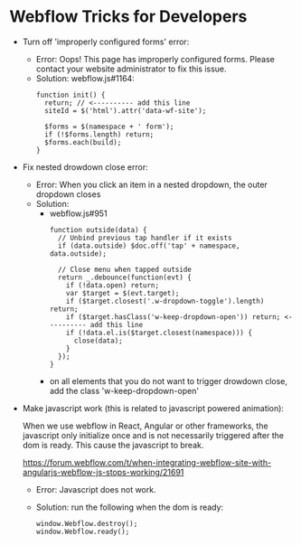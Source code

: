 # Webflow Tricks for Developers

- Turn off 'improperly configured forms' error:
  - Error:
    Oops! This page has improperly configured forms. Please contact your website administrator to fix this issue.
  - Solution:
    webflow.js#1164:
    ```
    function init() {
      return; // <---------- add this line
      siteId = $('html').attr('data-wf-site');

      $forms = $(namespace + ' form');
      if (!$forms.length) return;
      $forms.each(build);
    }
    ```

- Fix nested drowdown close error:
  - Error:
    When you click an item in a nested dropdown, the outer dropdown closes
  - Solution:
    - webflow.js#951
      ```
      function outside(data) {
        // Unbind previous tap handler if it exists
        if (data.outside) $doc.off('tap' + namespace, data.outside);

        // Close menu when tapped outside
        return _.debounce(function(evt) {
          if (!data.open) return;
          var $target = $(evt.target);
          if ($target.closest('.w-dropdown-toggle').length) return;
          if ($target.hasClass('w-keep-dropdown-open')) return; <---------- add this line
          if (!data.el.is($target.closest(namespace))) {
            close(data);
          }
        });
      }
      ```
    - on all elements that you do not want to trigger drowdown close, add the
      class 'w-keep-dropdown-open'

- Make javascript work (this is related to javascript powered animation):

  When we use webflow in React, Angular or other frameworks, the javascript only
  initialize once and is not necessarily triggered after the dom is ready.
  This cause the javascript to break.

  https://forum.webflow.com/t/when-integrating-webflow-site-with-angularjs-webflow-js-stops-working/21691
  - Error:
    Javascript does not work.
  - Solution:
    run the following when the dom is ready:

    ```
    window.Webflow.destroy();
    window.Webflow.ready();
    ```
